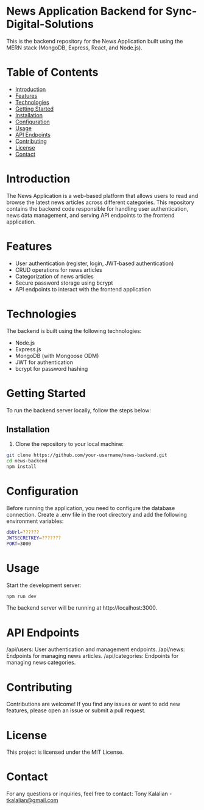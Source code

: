 
# News Application Backend for Sync-Digital-Solutions

This is the backend repository for the News Application built using the MERN stack (MongoDB, Express, React, and Node.js).

# Table of Contents

- [Introduction](#introduction)
- [Features](#features)
- [Technologies](#technologies)
- [Getting Started](#getting-started)
- [Installation](#installation)
- [Configuration](#configuration)
- [Usage](#usage)
- [API Endpoints](#api-endpoints)
- [Contributing](#contributing)
- [License](#license)
- [Contact](#contact)

# Introduction

The News Application is a web-based platform that allows users to read and browse the latest news articles across different categories. This repository contains the backend code responsible for handling user authentication, news data management, and serving API endpoints to the frontend application.

# Features

- User authentication (register, login, JWT-based authentication)
- CRUD operations for news articles
- Categorization of news articles
- Secure password storage using bcrypt
- API endpoints to interact with the frontend application

# Technologies

The backend is built using the following technologies:

- Node.js
- Express.js
- MongoDB (with Mongoose ODM)
- JWT for authentication
- bcrypt for password hashing

# Getting Started

To run the backend server locally, follow the steps below:

## Installation

1. Clone the repository to your local machine:

```bash
git clone https://github.com/your-username/news-backend.git
cd news-backend
npm install
```
# Configuration
Before running the application, you need to configure the database connection. Create a .env file in the root directory and add the following environment variables:
```bash
dbUrl=??????
JWTSECRETKEY=???????
PORT=3000
````
# Usage
Start the development server:
```bash
npm run dev
```
The backend server will be running at http://localhost:3000.

# API Endpoints
/api/users: User authentication and management endpoints.
/api/news: Endpoints for managing news articles.
/api/categories: Endpoints for managing news categories.
# Contributing
Contributions are welcome! If you find any issues or want to add new features, please open an issue or submit a pull request.
# License
This project is licensed under the MIT License.
# Contact 
For any questions or inquiries, feel free to contact:
Tony Kalalian - tkalalian@gmail.com
